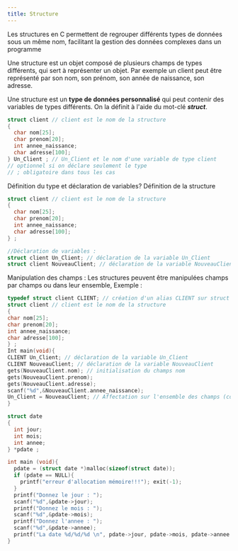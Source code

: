 ```yaml
---
title: Structure
---
```


Les structures en C permettent de regrouper différents types de données sous un même nom, facilitant la gestion des données complexes dans un programme

Une structure est un objet composé de plusieurs champs de types différents, qui sert à représenter un objet. Par exemple un client peut être représenté par son nom, son prénom, son année de naissance, son adresse.

Une structure est un **type de données personnalisé** qui peut contenir des variables de types différents. On la définit à l'aide du mot-clé ***struct***.

```C
struct client // client est le nom de la structure
{
  char nom[25];
  char prenom[20];
  int annee_naissance;
  char adresse[100];
} Un_Client ; // Un_Client et le nom d'une variable de type client
// optionnel si on déclare seulement le type
// ; obligatoire dans tous les cas
```

Définition du type et déclaration de variables?
Définition de la structure
```C
struct client // client est le nom de la structure
{
  char nom[25];
  char prenom[20];
  int annee_naissance;
  char adresse[100];
} ;

//Déclaration de variables :
struct client Un_Client; // déclaration de la variable Un_Client
struct client NouveauClient; // déclaration de la variable NouveauClient
```

Manipulation des champs :
Les structures peuvent être manipulées champs par champs ou dans leur ensemble,
Exemple :
```C
typedef struct client CLIENT; // création d'un alias CLIENT sur struct client
struct client // client est le nom de la structure
{
char nom[25];
char prenom[20];
int annee_naissance;
char adresse[100];
} ;
Int main(void){
CLIENT Un_Client; // déclaration de la variable Un_Client
CLIENT NouveauClient; // déclaration de la variable NouveauClient
gets(NouveauClient.nom); // initialisation du champs nom
gets(NouveauClient.prenom);
gets(NouveauClient.adresse);
scanf("%d",&NouveauClient.annee_naissance);
Un_Client = NouveauClient; // Affectation sur l'ensemble des champs (copie)
}
```

```C
struct date
{
  int jour;
  int mois;
  int annee;
} *pdate ;

int main (void){
  pdate = (struct date *)malloc(sizeof(struct date));
  if (pdate == NULL){
    printf("erreur d'allocation mémoire!!!"); exit(-1);
  }
  printf("Donnez le jour : ");
  scanf("%d",&pdate->jour);
  printf("Donnez le mois : ");
  scanf("%d",&pdate->mois);
  printf("Donnez l'annee : ");
  scanf("%d",&pdate->annee);
  printf("La date %d/%d/%d \n", pdate->jour, pdate->mois, pdate->annee );
}
```
